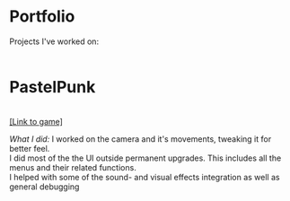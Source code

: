 # Portfolio
Projects I've worked on:<br><br>
<h1><b>PastelPunk</b></h1><br>
<a href="https://pastelpunkteam.itch.io/pastelpunk">[Link to game]</a>
<p><i>What I did:</i> I worked on the camera and it's movements, tweaking it for better feel.<br> I did most of the the UI outside permanent upgrades. This includes all the menus and their related functions.<br>I helped with some of the sound- and visual effects integration as well as general debugging</p>